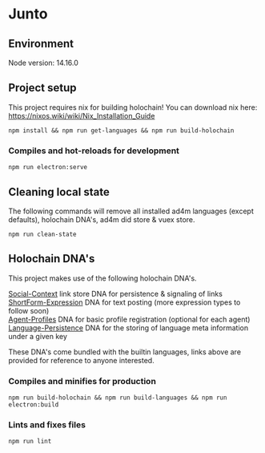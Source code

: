# Junto

## Environment
Node version: 14.16.0<br>

## Project setup
This project requires nix for building holochain! You can download nix here: https://nixos.wiki/wiki/Nix_Installation_Guide

```
npm install && npm run get-languages && npm run build-holochain
```

### Compiles and hot-reloads for development
```
npm run electron:serve
```

## Cleaning local state

The following commands will remove all installed ad4m languages (except defaults), holochain DNA's, ad4m did store & vuex store.

```
npm run clean-state
```

## Holochain DNA's

This project makes use of the following holochain DNA's.

[Social-Context](https://github.com/juntofoundation/Social-Context) link store DNA for persistence & signaling of links <br>
[ShortForm-Expression](https://github.com/juntofoundation/Short-Form-Expression) DNA for text posting (more expression types to follow soon)<br>
[Agent-Profiles](https://github.com/jdeepee/profiles) DNA for basic profile registration (optional for each agent)<br>
[Language-Persistence](https://github.com/perspect3vism/language-persistence) DNA for the storing of language meta information under a given key<br>

These DNA's come bundled with the builtin languages, links above are provided for reference to anyone interested.

### Compiles and minifies for production
```
npm run build-holochain && npm run build-languages && npm run electron:build
```

### Lints and fixes files
```
npm run lint
```